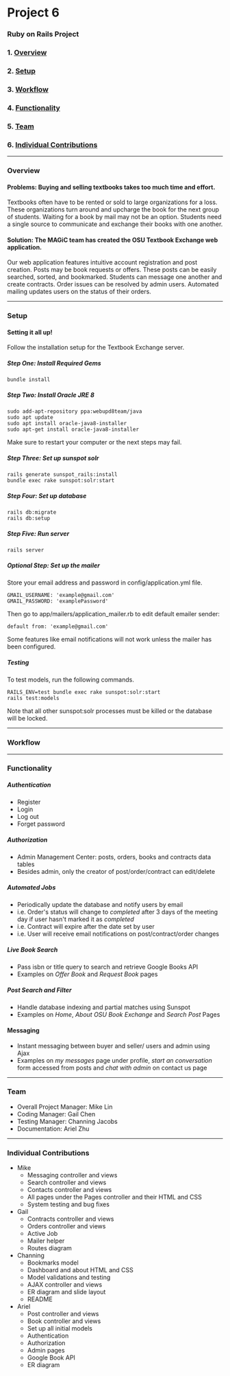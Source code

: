 # Project 6
### Ruby on Rails Project
### 1. [Overview](#overview)
### 2. [Setup](#setup)
### 3. [Workflow](#workflow)
### 4. [Functionality](#functionality)
### 5. [Team](#team)
### 6. [Individual Contributions](#individual-contributions)

***

### Overview
#### Problems: Buying and selling textbooks takes too much time and effort.
Textbooks often have to be rented or sold to large organizations for a loss.
These organizations turn around and upcharge the book for the next group of students.
Waiting for a book by mail may not be an option.
Students need a single source to communicate and exchange their books with one another.

#### Solution: The MAGiC team has created the OSU Textbook Exchange web application.

Our web application features intuitive account registration and post creation.
Posts may be book requests or offers. These posts can be easily searched, sorted, and bookmarked.
Students can message one another and create contracts.
Order issues can be resolved by admin users.
Automated mailing updates users on the status of their orders.

***

### Setup

#### Setting it all up!
Follow the installation setup for the Textbook Exchange server.

##### Step One: Install Required Gems
```
bundle install
```
##### Step Two: Install Oracle JRE 8
```
sudo add-apt-repository ppa:webupd8team/java
sudo apt update
sudo apt install oracle-java8-installer
sudo apt-get install oracle-java8-installer
```
Make sure to restart your computer or the next steps may fail.

##### Step Three: Set up sunspot solr
```
rails generate sunspot_rails:install
bundle exec rake sunspot:solr:start
```
##### Step Four: Set up database
```
rails db:migrate
rails db:setup
```
##### Step Five: Run server
```
rails server
```

##### Optional Step: Set up the mailer
Store your email address and password in config/application.yml file.
```
GMAIL_USERNAME: 'example@gmail.com'
GMAIL_PASSWORD: 'examplePassword'
```
Then go to app/mailers/application_mailer.rb to edit default emailer sender:
```
default from: 'example@gmail.com'
```

Some features like email notifications will not work unless the mailer has been configured.

##### Testing
To test models, run the following commands.
```
RAILS_ENV=test bundle exec rake sunspot:solr:start
rails test:models
```
Note that all other sunspot:solr processes must be killed or the database will be
locked.

***

### Workflow


***

### Functionality
##### Authentication
- Register
- Login
- Log out
- Forget password



##### Authorization
- Admin Management Center: posts, orders, books and contracts data tables
- Besides admin, only the creator of post/order/contract can edit/delete

##### Automated Jobs
- Periodically update the database and notify users by email
- i.e. Order's status will change to *completed* after 3 days of the meeting day if user hasn't marked it as *completed*
- i.e. Contract will expire after the date set by user
- i.e. User will receive email notifications on post/contract/order changes


##### Live Book Search
- Pass isbn or title query to search and retrieve Google Books API
- Examples on *Offer Book* and *Request Book* pages

##### Post Search and Filter
- Handle database indexing and partial matches using Sunspot
- Examples on *Home*, *About OSU Book Exchange* and *Search Post* Pages


#### Messaging
- Instant messaging between buyer and seller/ users and admin using Ajax
- Examples on *my messages* page under profile, *start an conversation* form accessed from posts and *chat with admin* on contact us page

***

### Team
* Overall Project Manager: Mike Lin
* Coding Manager: Gail Chen
* Testing Manager: Channing Jacobs
* Documentation: Ariel Zhu

***

### Individual Contributions
* Mike
  * Messaging controller and views
  * Search controller and views
  * Contacts controller and views
  * All pages under the Pages controller and their HTML and CSS
  * System testing and bug fixes
* Gail
  * Contracts controller and views
  * Orders controller and views
  * Active Job
  * Mailer helper
  * Routes diagram
* Channing
  * Bookmarks model
  * Dashboard and about HTML and CSS
  * Model validations and testing
  * AJAX controller and views
  * ER diagram and slide layout
  * README
* Ariel
  * Post controller and views
  * Book controller and views
  * Set up all initial models
  * Authentication
  * Authorization
  * Admin pages
  * Google Book API
  * ER diagram
